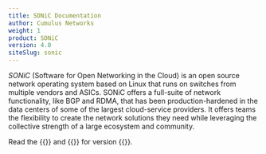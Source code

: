 ```yaml
---
title: SONiC Documentation
author: Cumulus Networks
weight: 1
product: SONiC
version: 4.0
siteSlug: sonic
---
```


_SONiC_ (Software for Open Networking in the Cloud) is an open source network operating system based on Linux that runs on switches from multiple vendors and ASICs. SONiC offers a full-suite of network functionality, like BGP and RDMA, that has been production-hardened in the data centers of some of the largest cloud-service providers. It offers teams the flexibility to create the network solutions they need while leveraging the collective strength of a large ecosystem and community.

Read the {{<link title="SONiC Release Notes" text="release notes">}} and {{<link title="SONiC User Manual" text="user manual">}} for version {{<version>}}.
